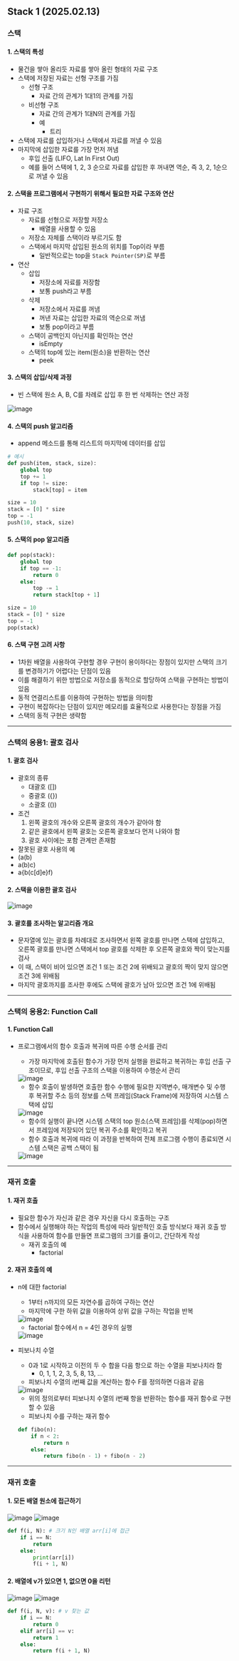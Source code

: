 ## Stack 1 (2025.02.13)

### 스택

#### 1. 스택의 특성

- 물건을 쌓아 올리듯 자료를 쌓아 올린 형태의 자료 구조
- 스택에 저장된 자료는 선형 구조를 가짐
    - 선형 구조
        - 자료 간의 관계가 1대1의 관계를 가짐
    - 비선형 구조
        - 자료 간의 관계가 1대N의 관계를 가짐
        - 예
            - 트리
- 스택에 자료를 삽입하거나 스택에서 자료를 꺼낼 수 있음
- 마지막에 삽입한 자료를 가장 먼저 꺼냄
    - 후입 선출 (LIFO, Lat In First Out)
    - 예를 들어 스택에 1, 2, 3 순으로 자료를 삽입한 후 꺼내면 역순, 즉 3, 2, 1순으로 꺼낼 수 있음

#### 2. 스택을 프로그램에서 구현하기 위해서 필요한 자료 구조와 연산

- 자료 구조
    - 자료를 선형으로 저장할 저장소
        - 배열을 사용할 수 있음
    - 저장소 자체를 스택이라 부르기도 함
    - 스택에서 마지막 삽입된 원소의 위치를 Top이라 부름
        - 일반적으로는 top을 `Stack Pointer(SP)`로 부름
- 연산
    - 삽입
        - 저장소에 자료를 저장함
        - 보통 push라고 부름
    - 삭제
        - 저장소에서 자료를 꺼냄
        - 꺼낸 자료는 삽입한 자료의 역순으로 꺼냄
        - 보통 pop이라고 부름
    - 스택이 공백인지 아닌지를 확인하는 연산
        - isEmpty
    - 스택의 top에 있는 item(원소)을 반환하는 연산
        - peek

#### 3. 스택의 삽입/삭제 과정

- 빈 스택에 원소 A, B, C를 차례로 삽입 후 한 번 삭제하는 연산 과정

<img src="image/0213/0213_1.png" alt="image" align="center">

#### 4. 스택의 push 알고리즘

- append 메소드를 통해 리스트의 마지막에 데이터를 삽입

```python
# 예시
def push(item, stack, size):
    global top
    top += 1
    if top != size:
        stack[top] = item

size = 10
stack = [0] * size
top = -1
push(10, stack, size)
```

#### 5. 스택의 pop 알고리즘

```python
def pop(stack):
    global top
    if top == -1:
        return 0
    else:
        top -= 1
        return stack[top + 1]

size = 10
stack = [0] * size
top = -1
pop(stack)
```

#### 6. 스택 구현 고려 사항

- 1차원 배열을 사용하여 구현할 경우 구현이 용이하다는 장점이 있지만 스택의 크기를 변경하기가 어렵다는 단점이 있음
- 이를 해결하기 위한 방법으로 저장소를 동적으로 할당하여 스택을 구현하는 방법이 있음
- 동적 연결리스트를 이용하여 구현하는 방법을 의미함
- 구현이 복잡하다는 단점이 있지만 메모리를 효율적으로 사용한다는 장점을 가짐
- 스택의 동적 구현은 생략함

---

### 스택의 응용1: 괄호 검사

#### 1. 괄호 검사

- 괄호의 종류
    - 대괄호 ([])
    - 중괄호 ({})
    - 소괄호 (())
- 조건
    1. 왼쪽 괄호의 개수와 오른쪽 괄호의 개수가 같아야 함
    2. 같은 괄호에서 왼쪽 괄호는 오른쪽 괄호보다 먼저 나와야 함
    3. 괄호 사이에는 포함 관계만 존재함
- 잘못된 괄호 사용의 예
- (a(b)
- a(b)c)
- a{b(c[d]e}f)

#### 2. 스택을 이용한 괄호 검사

<img src="image/0213/0213_2.png" alt="image" align="center">

#### 3. 괄호를 조사하는 알고리즘 개요

- 문자열에 있는 괄호를 차례대로 조사하면서 왼쪽 괄호를 만나면 스택에 삽입하고, 오른쪽 괄호를 만나면 스택에서 top 괄호를 삭제한 후 오른쪽 괄호와 짝이 맞는지를 검사
- 이 때, 스택이 비어 있으면 조건 1 또는 조건 2에 위배되고 괄호의 짝이 맞지 않으면 조건 3에 위배됨
- 마지막 괄호까지를 조사한 후에도 스택에 괄호가 남아 있으면 조건 1에 위배됨

---

### 스택의 응용2: Function Call

#### 1. Function Call

- 프로그램에서의 함수 호출과 복귀에 따른 수행 순서를 관리
    - 가장 마지막에 호출된 함수가 가장 먼저 실행을 완료하고 복귀하는 후입 선출 구조이므로, 후입 선출 구조의 스택을 이용하여 수행순서 관리
    
    <img src="image/0213/0213_3.png" alt="image" align="center">
    
    - 함수 호출이 발생하면 호출한 함수 수행에 필요한 지역변수, 매개변수 및 수행 후 복귀할 주소 등의 정보를 스택 프레임(Stack Frame)에 저장하여 시스템 스택에 삽입
    
    <img src="image/0213/0213_4.png" alt="image" align="center">
    
    - 함수의 실행이 끝나면 시스템 스택의 top 원소(스택 프레임)를 삭제(pop)하면서 프레임에 저장되어 있던 복귀 주소를 확인하고 복귀
    - 함수 호출과 복귀에 따라 이 과정을 반복하여 전체 프로그램 수행이 종료되면 시스템 스택은 공백 스택이 됨
    
    <img src="image/0213/0213_5.png" alt="image" align="center">
    

---

### 재귀 호출

#### 1. 재귀 호출

- 필요한 함수가 자신과 같은 경우 자신을 다시 호출하는 구조
- 함수에서 실행해야 하는 작업의 특성에 따라 일반적인 호출 방식보다 재귀 호출 방식을 사용하여 함수를 만들면 프로그램의 크기를 줄이고, 간단하게 작성
    - 재귀 호출의 예
        - factorial

#### 2. 재귀 호출의 예

- n에 대한 factorial
    - 1부터 n까지의 모든 자연수를 곱하여 구하는 연산
    - 마지막에 구한 하위 값을 이용하여 상위 값을 구하는 작업을 반복
    
    <img src="image/0213/0213_6.png" alt="image" align="center">
    
    - factorial 함수에서 n = 4인 경우의 실행
    
    <img src="image/0213/0213_7.png" alt="image" align="center">
    

- 피보나치 수열
    - 0과 1로 시작하고 이전의 두 수 합을 다음 항으로 하는 수열을 피보나치라 함
        - 0, 1, 1, 2, 3, 5, 8, 13, …
    - 피보나치 수열의 i번째 값을 계산하는 함수 F를 정의하면 다음과 같음
    
    <img src="image/0213/0213_8.png" alt="image" align="center">
    
    - 위의 정의로부터 피보나치 수열의 i번째 항을 반환하는 함수를 재귀 함수로 구현할 수 있음
    - 피보나치 수를 구하는 재귀 함수
    
    ```python
    def fibo(n):
        if n < 2:
            return n
        else:
            return fibo(n - 1) + fibo(n - 2)
    ```
    

---

### 재귀 호출

#### 1. 모든 배열 원소에 접근하기

<img src="image/0213/0213_9.png" alt="image" align="center">

<img src="image/0213/0213_10.png" alt="image" align="center">

```python
def f(i, N): # 크기 N인 배열 arr[i]에 접근
    if i == N:
        return
    else:
        print(arr[i])
        f(i + 1, N)
```

#### 2. 배열에 v가 있으면 1, 없으면 0을 리턴

<img src="image/0213/0213_11.png" alt="image" align="center">

<img src="image/0213/0213_12.png" alt="image" align="center">

```python
def f(i, N, v): # v 찾는 값
    if i == N:
        return 0
    elif arr[i] == v:
        return 1
    else:
        return f(i + 1, N)
```
